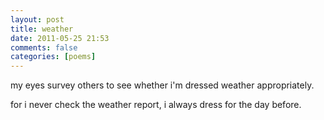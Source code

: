 ```yaml
---
layout: post
title: weather
date: 2011-05-25 21:53
comments: false
categories: [poems]
---
```


my eyes survey others to see
whether i'm dressed weather appropriately.

for i never check the weather report,
i always dress for the day before.
